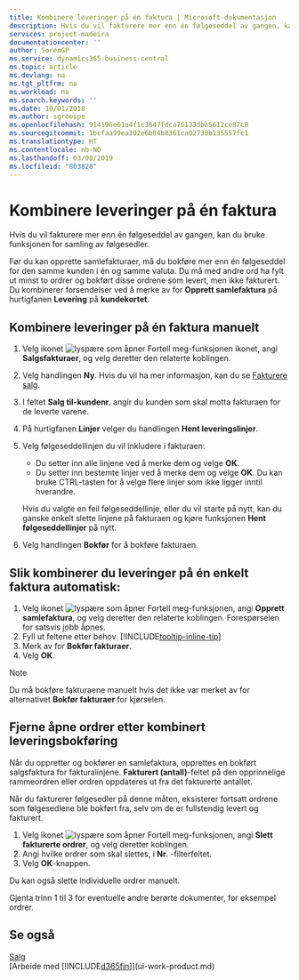 ```yaml
---
title: Kombinere leveringer på én faktura | Microsoft-dokumentasjon
description: Hvis du vil fakturere mer enn én følgeseddel av gangen, kan du bruke funksjonen for samling av følgesedler.
services: project-madeira
documentationcenter: ''
author: SorenGP
ms.service: dynamics365-business-central
ms.topic: article
ms.devlang: na
ms.tgt_pltfrm: na
ms.workload: na
ms.search.keywords: ''
ms.date: 10/01/2018
ms.author: sgroespe
ms.openlocfilehash: 914196e61a4f1c3647fdca76133dbb5612ce87c8
ms.sourcegitcommit: 1bcfaa99ea302e6b84b8361ca02730b135557fc1
ms.translationtype: HT
ms.contentlocale: nb-NO
ms.lasthandoff: 03/08/2019
ms.locfileid: "803828"
---
```

# <a name="combine-shipments-on-a-single-invoice"></a>Kombinere leveringer på én faktura
Hvis du vil fakturere mer enn én følgeseddel av gangen, kan du bruke funksjonen for samling av følgesedler.  

 Før du kan opprette samlefakturaer, må du bokføre mer enn én følgeseddel for den samme kunden i én og samme valuta. Du må med andre ord ha fylt ut minst to ordrer og bokført disse ordrene som levert, men ikke fakturert. Du kombinerer forsendelser ved å merke av for **Opprett samlefaktura** på hurtigfanen **Levering** på **kundekortet**.  

## <a name="to-manually-combine-shipments-on-a-single-invoice"></a>Kombinere leveringer på én faktura manuelt  
1. Velg ikonet ![lyspære som åpner Fortell meg-funksjonen](media/ui-search/search_small.png "Fortell hva du vil gjøre") ikonet, angi **Salgsfakturaer**, og velg deretter den relaterte koblingen.  
2. Velg handlingen **Ny**. Hvis du vil ha mer informasjon, kan du se [Fakturere salg](sales-how-invoice-sales.md).
3. I feltet **Salg til-kundenr.** angir du kunden som skal motta fakturaen for de leverte varene.  
4. På hurtigfanen **Linjer** velger du handlingen **Hent leveringslinjer**.  
5. Velg følgeseddellinjen du vil inkludere i fakturaen:  

    - Du setter inn alle linjene ved å merke dem og velge **OK**.  
    - Du setter inn bestemte linjer ved å merke dem og velge **OK**. Du kan bruke CTRL-tasten for å velge flere linjer som ikke ligger inntil hverandre.  

    Hvis du valgte en feil følgeseddellinje, eller du vil starte på nytt, kan du ganske enkelt slette linjene på fakturaen og kjøre funksjonen **Hent følgeseddellinjer** på nytt.  
7. Velg handlingen **Bokfør** for å bokføre fakturaen.  

## <a name="to-automatically-combine-shipments-on-a-single-invoice"></a>Slik kombinerer du leveringer på én enkelt faktura automatisk:  
1. Velg ikonet ![lyspære som åpner Fortell meg-funksjonen](media/ui-search/search_small.png "Fortell hva du vil gjøre"), angi **Opprett samlefaktura**, og velg deretter den relaterte koblingen. Forespørselen for satsvis jobb åpnes.  
2. Fyll ut feltene etter behov. [!INCLUDE[tooltip-inline-tip](includes/tooltip-inline-tip_md.md)]
3. Merk av for **Bokfør fakturaer**.  
4.  Velg **OK**.  

> [!NOTE]  
>  Du må bokføre fakturaene manuelt hvis det ikke var merket av for alternativet **Bokfør fakturaer** for kjørselen.  

## <a name="to-remove-open-sales-orders-after-combined-shipment-posting"></a>Fjerne åpne ordrer etter kombinert leveringsbokføring 
Når du oppretter og bokfører en samlefaktura, opprettes en bokført salgsfaktura for fakturalinjene. **Fakturert (antall)**-feltet på den opprinnelige rammeordren eller ordren oppdateres ut fra det fakturerte antallet.  

Når du fakturerer følgesedler på denne måten, eksisterer fortsatt ordrene som følgesedlene ble bokført fra, selv om de er fullstendig levert og fakturert.   

1. Velg ikonet ![lyspære som åpner Fortell meg-funksjonen](media/ui-search/search_small.png "Fortell hva du vil gjøre"), angi **Slett fakturerte ordrer**, og velg deretter koblingen.  
2. Angi hvilke ordrer som skal slettes, i **Nr.** -filterfeltet.  
3. Velg **OK**-knappen.  

Du kan også slette individuelle ordrer manuelt.  

Gjenta trinn 1 til 3 for eventuelle andre berørte dokumenter, for eksempel ordrer.

## <a name="see-also"></a>Se også  
[Salg](sales-manage-sales.md)  
[Arbeide med [!INCLUDE[d365fin](includes/d365fin_md.md)]](ui-work-product.md)
